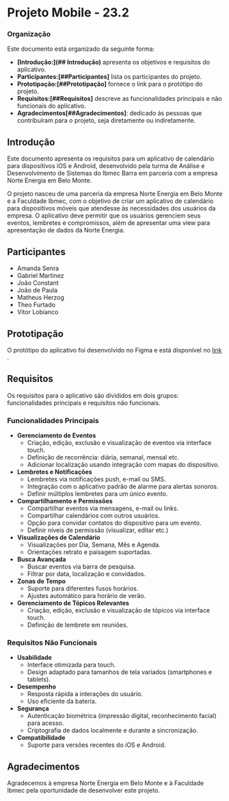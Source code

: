 # **Projeto Mobile - 23.2**

### **Organização**

Este documento está organizado da seguinte forma:

- **[Introdução:](## Introdução)** apresenta os objetivos e requisitos do aplicativo.
- **Participantes:[##Participantes]** lista os participantes do projeto.
- **Prototipação:[##Prototipação]** fornece o link para o protótipo do projeto.
- **Requisitos:[##Requisitos]** descreve as funcionalidades principais e não funcionais do aplicativo.
- **Agradecimentos[##**Agradecimentos**]**: dedicado ás pessoas que contribuíram para o projeto, seja diretamente ou indiretamente.

## Introdução

Este documento apresenta os requisitos para um aplicativo de calendário para dispositivos iOS e Android, desenvolvido pela turma de Análise e Desenvolvimento de Sistemas do Ibmec Barra em parceria com a empresa Norte Energia em Belo Monte.

O projeto nasceu de uma parceria da empresa Norte Energia em Belo Monte e a Faculdade Ibmec, com o objetivo de criar um aplicativo de calendário para dispositivos móveis que atendesse às necessidades dos usuários da empresa. O aplicativo deve permitir que os usuários gerenciem seus eventos, lembretes e compromissos, além de apresentar uma view para apresentação de dados da Norte Energia.

## Participantes

- Amanda Senra
- Gabriel Martinez
- João Constant
- João de Paula
- Matheus Herzog
- Theo Furtado
- Vitor Lobianco

## Prototipação

O protótipo do aplicativo foi desenvolvido no Figma e está disponível no [link](https://www.figma.com/file/pE5kwOBHfYBDix9rfGEaFF/Prototipo-versao-1?type=design&node-id=0-1&mode=design&t=gXujiauYCYmy3Oyq-0) .

## Requisitos

Os requisitos para o aplicativo são divididos em dois grupos: funcionalidades principais e requisitos não funcionais.

### **Funcionalidades Principais**

- **Gerenciamento de Eventos**
    - Criação, edição, exclusão e visualização de eventos via interface touch.
    - Definição de recorrência: diária, semanal, mensal etc.
    - Adicionar localização usando integração com mapas do dispositivo.
- **Lembretes e Notificações**
    - Lembretes via notificações push, e-mail ou SMS.
    - Integração com o aplicativo padrão de alarme para alertas sonoros.
    - Definir múltiplos lembretes para um único evento.
- **Compartilhamento e Permissões**
    - Compartilhar eventos via mensagens, e-mail ou links.
    - Compartilhar calendários com outros usuários.
    - Opção para convidar contatos do dispositivo para um evento.
    - Definir níveis de permissão (visualizar, editar etc.)
- **Visualizações de Calendário**
    - Visualizações por Dia, Semana, Mês e Agenda.
    - Orientações retrato e paisagem suportadas.
- **Busca Avançada**
    - Buscar eventos via barra de pesquisa.
    - Filtrar por data, localização e convidados.
- **Zonas de Tempo**
    - Suporte para diferentes fusos horários.
    - Ajustes automático para horário de verão.
- **Gerenciamento de Tópicos Relevantes**
    - Criação, edição, exclusão e visualização de tópicos via interface touch.
    - Definição de lembrete em reuniões.

### **Requisitos Não Funcionais**

- **Usabilidade**
    - Interface otimizada para touch.
    - Design adaptado para tamanhos de tela variados (smartphones e tablets).
- **Desempenho**
    - Resposta rápida a interações do usuário.
    - Uso eficiente da bateria.
- **Segurança**
    - Autenticação biométrica (impressão digital, reconhecimento facial) para acesso.
    - Criptografia de dados localmente e durante a sincronização.
- **Compatibilidade**
    - Suporte para versões recentes do iOS e Android.

## **Agradecimentos**

Agradecemos à empresa Norte Energia em Belo Monte e à Faculdade Ibmec pela oportunidade de desenvolver este projeto.
